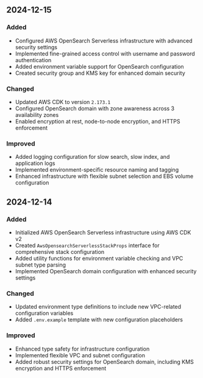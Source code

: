 ## 2024-12-15

### Added
- Configured AWS OpenSearch Serverless infrastructure with advanced security settings
- Implemented fine-grained access control with username and password authentication
- Added environment variable support for OpenSearch configuration
- Created security group and KMS key for enhanced domain security

### Changed
- Updated AWS CDK to version `2.173.1`
- Configured OpenSearch domain with zone awareness across 3 availability zones
- Enabled encryption at rest, node-to-node encryption, and HTTPS enforcement

### Improved
- Added logging configuration for slow search, slow index, and application logs
- Implemented environment-specific resource naming and tagging
- Enhanced infrastructure with flexible subnet selection and EBS volume configuration

## 2024-12-14

### Added
- Initialized AWS OpenSearch Serverless infrastructure using AWS CDK v2
- Created `AwsOpensearchServerlessStackProps` interface for comprehensive stack configuration
- Added utility functions for environment variable checking and VPC subnet type parsing
- Implemented OpenSearch domain configuration with enhanced security settings

### Changed
- Updated environment type definitions to include new VPC-related configuration variables
- Added `.env.example` template with new configuration placeholders

### Improved
- Enhanced type safety for infrastructure configuration
- Implemented flexible VPC and subnet configuration
- Added robust security settings for OpenSearch domain, including KMS encryption and HTTPS enforcement